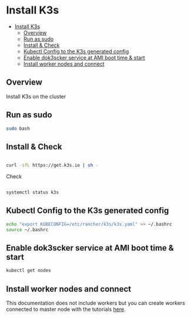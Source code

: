 # Install K3s

<!-- TOC -->

- [Install K3s](#install-k3s)
  - [Overview](#overview)
  - [Run as sudo](#run-as-sudo)
  - [Install & Check](#install--check)
  - [Kubectl Config to the K3s generated config](#kubectl-config-to-the-k3s-generated-config)
  - [Enable dok3scker service at AMI boot time & start](#enable-dok3scker-service-at-ami-boot-time--start)
  - [Install worker nodes and connect](#install-worker-nodes-and-connect)

<!-- /TOC -->

## Overview

Install K3s on the cluster

## Run as sudo

```sh
sudo bash
```


## Install & Check

```sh

curl -sfL https://get.k3s.io | sh -

```

Check

```sh

systemctl status k3s

```


## Kubectl Config to the K3s generated config

```sh
echo "export KUBECONFIG=/etc/rancher/k3s/k3s.yaml" >> ~/.bashrc
source ~/.bashrc
```

## Enable dok3scker service at AMI boot time & start


```sh
kubectl get nodes

```

## Install worker nodes and connect

This documentation does not include workers but you can create workers connected to master node with the tutorials [here](https://youtu.be/zSlRUMm36n8?feature=shared).




